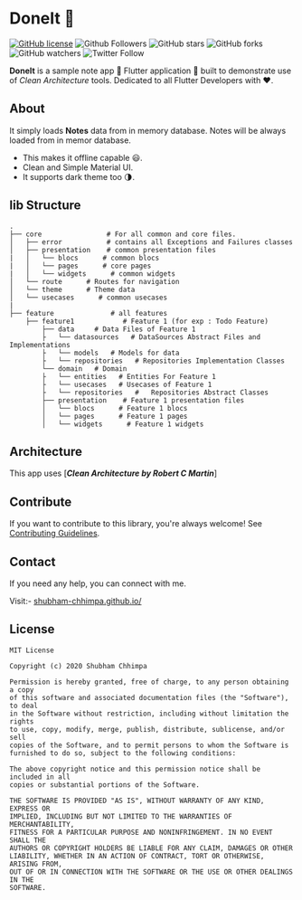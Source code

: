 
# DoneIt 📝

[![GitHub license](https://img.shields.io/badge/License-MIT-blue.svg)](LICENSE)
![Github Followers](https://img.shields.io/github/followers/shubham-chhimpa?label=Follow&style=social)
![GitHub stars](https://img.shields.io/github/stars/shubham-chhimpa/done_it?style=social)
![GitHub forks](https://img.shields.io/github/forks/shubham-chhimpa/done_it?style=social)
![GitHub watchers](https://img.shields.io/github/watchers/shubham-chhimpa/done_it?style=social)
![Twitter Follow](https://img.shields.io/twitter/follow/shubham_chhimpa?label=Follow&style=social)

**DoneIt** is a sample note app 📝 Flutter application 📱 built to demonstrate use of *Clean Architecture* tools. Dedicated to all Flutter Developers with ❤️. 


## About
It simply loads **Notes** data from in memory database. Notes will be always loaded from in memor database. 
- This makes it offline capable 😃. 
- Clean and Simple Material UI.
- It supports dark theme too 🌗.

## lib Structure
    
    .
    ├── core                # For all common and core files.
    │   ├── error           # contains all Exceptions and Failures classes
    │   ├── presentation    # common presentation files
    |   │   └── blocs      # common blocs
    |   │   └── pages      # core pages
    |   │   └── widgets      # common widgets
    │   └── route      # Routes for navigation
    │   └── theme      # Theme data
    │   └── usecases      # common usecases
    |
    ├── feature              # all features           
        ├── feature1            # Feature 1 (for exp : Todo Feature)
            ├── data     # Data Files of Feature 1
            ├   └── datasources   # DataSources Abstract Files and Implementations   
            ├   └── models   # Models for data   
            ├   └── repositories   # Repositories Implementation Classes   
            └── domain   # Domain 
            ├   └── entities   # Entities For Feature 1   
            ├   └── usecases   # Usecases of Feature 1   
            ├   └── repositories   #   Repositories Abstract Classes
            ├── presentation    # Feature 1 presentation files
            │   └── blocs      # Feature 1 blocs
            │   └── pages      # Feature 1 pages
            │   └── widgets      # Feature 1 widgets 
   
   


## Architecture
This app uses [***Clean Architecture by Robert C Martin***]

## Contribute
If you want to contribute to this library, you're always welcome!
See [Contributing Guidelines](CONTRIBUTING.md). 

## Contact
If you need any help, you can connect with me.

Visit:- [shubham-chhimpa.github.io/](https://shubham-chhimpa.github.io/)

## License
```
MIT License

Copyright (c) 2020 Shubham Chhimpa

Permission is hereby granted, free of charge, to any person obtaining a copy
of this software and associated documentation files (the "Software"), to deal
in the Software without restriction, including without limitation the rights
to use, copy, modify, merge, publish, distribute, sublicense, and/or sell
copies of the Software, and to permit persons to whom the Software is
furnished to do so, subject to the following conditions:

The above copyright notice and this permission notice shall be included in all
copies or substantial portions of the Software.

THE SOFTWARE IS PROVIDED "AS IS", WITHOUT WARRANTY OF ANY KIND, EXPRESS OR
IMPLIED, INCLUDING BUT NOT LIMITED TO THE WARRANTIES OF MERCHANTABILITY,
FITNESS FOR A PARTICULAR PURPOSE AND NONINFRINGEMENT. IN NO EVENT SHALL THE
AUTHORS OR COPYRIGHT HOLDERS BE LIABLE FOR ANY CLAIM, DAMAGES OR OTHER
LIABILITY, WHETHER IN AN ACTION OF CONTRACT, TORT OR OTHERWISE, ARISING FROM,
OUT OF OR IN CONNECTION WITH THE SOFTWARE OR THE USE OR OTHER DEALINGS IN THE
SOFTWARE.
```

